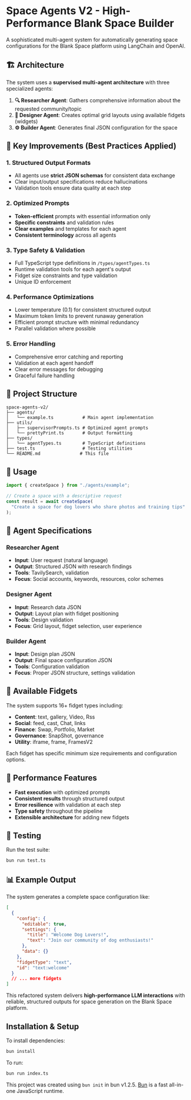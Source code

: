# Space Agents V2 - High-Performance Blank Space Builder

A sophisticated multi-agent system for automatically generating space configurations for the Blank Space platform using LangChain and OpenAI.

## 🏗️ Architecture

The system uses a **supervised multi-agent architecture** with three specialized agents:

1. **🔍 Researcher Agent**: Gathers comprehensive information about the requested community/topic
2. **🎨 Designer Agent**: Creates optimal grid layouts using available fidgets (widgets)  
3. **⚙️ Builder Agent**: Generates final JSON configuration for the space

## 🚀 Key Improvements (Best Practices Applied)

### 1. **Structured Output Formats**
- All agents use **strict JSON schemas** for consistent data exchange
- Clear input/output specifications reduce hallucinations
- Validation tools ensure data quality at each step

### 2. **Optimized Prompts**
- **Token-efficient** prompts with essential information only
- **Specific constraints** and validation rules
- **Clear examples** and templates for each agent
- **Consistent terminology** across all agents

### 3. **Type Safety & Validation**
- Full TypeScript type definitions in `/types/agentTypes.ts`
- Runtime validation tools for each agent's output
- Fidget size constraints and type validation
- Unique ID enforcement

### 4. **Performance Optimizations**
- Lower temperature (0.1) for consistent structured output
- Maximum token limits to prevent runaway generation
- Efficient prompt structure with minimal redundancy
- Parallel validation where possible

### 5. **Error Handling**
- Comprehensive error catching and reporting
- Validation at each agent handoff
- Clear error messages for debugging
- Graceful failure handling

## 📁 Project Structure

```
space-agents-v2/
├── agents/
│   └── example.ts           # Main agent implementation
├── utils/
│   ├── supervisorPrompts.ts # Optimized agent prompts
│   └── prettyPrint.ts       # Output formatting
├── types/
│   └── agentTypes.ts        # TypeScript definitions
├── test.ts                  # Testing utilities
└── README.md               # This file
```

## 🎯 Usage

```typescript
import { createSpace } from "./agents/example";

// Create a space with a descriptive request
const result = await createSpace(
  "Create a space for dog lovers who share photos and training tips"
);
```

## 🔧 Agent Specifications

### Researcher Agent
- **Input**: User request (natural language)
- **Output**: Structured JSON with research findings
- **Tools**: TavilySearch, validation
- **Focus**: Social accounts, keywords, resources, color schemes

### Designer Agent  
- **Input**: Research data JSON
- **Output**: Layout plan with fidget positioning
- **Tools**: Design validation
- **Focus**: Grid layout, fidget selection, user experience

### Builder Agent
- **Input**: Design plan JSON
- **Output**: Final space configuration JSON
- **Tools**: Configuration validation
- **Focus**: Proper JSON structure, settings validation

## 🎨 Available Fidgets

The system supports 16+ fidget types including:
- **Content**: text, gallery, Video, Rss
- **Social**: feed, cast, Chat, links  
- **Finance**: Swap, Portfolio, Market
- **Governance**: SnapShot, governance
- **Utility**: iframe, frame, FramesV2

Each fidget has specific minimum size requirements and configuration options.

## 🚀 Performance Features

- **Fast execution** with optimized prompts
- **Consistent results** through structured output
- **Error resilience** with validation at each step
- **Type safety** throughout the pipeline
- **Extensible architecture** for adding new fidgets

## 🧪 Testing

Run the test suite:

```bash
bun run test.ts
```

## 📊 Example Output

The system generates a complete space configuration like:

```json
[
  {
    "config": {
      "editable": true,
      "settings": {
        "title": "Welcome Dog Lovers!",
        "text": "Join our community of dog enthusiasts!"
      },
      "data": {}
    },
    "fidgetType": "text",
    "id": "text:welcome"
  }
  // ... more fidgets
]
```

This refactored system delivers **high-performance LLM interactions** with reliable, structured outputs for space generation on the Blank Space platform.

## Installation & Setup

To install dependencies:

```bash
bun install
```

To run:

```bash
bun run index.ts
```

This project was created using `bun init` in bun v1.2.5. [Bun](https://bun.sh) is a fast all-in-one JavaScript runtime.
